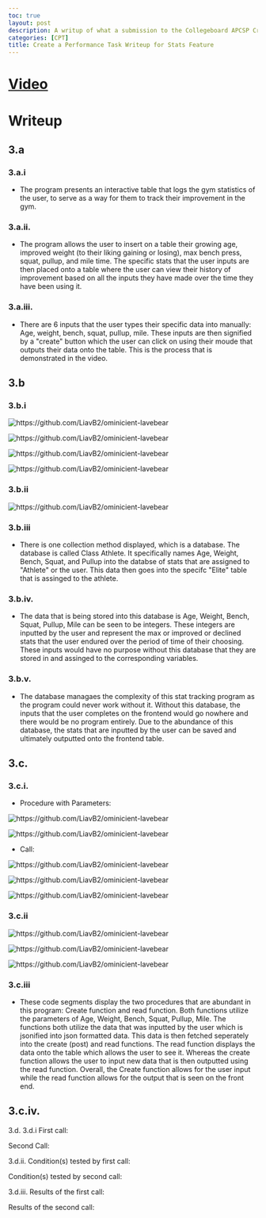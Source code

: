 ```yaml
---
toc: true
layout: post
description: A writup of what a submission to the Collegeboard APCSP Create a Performance Task would look like for my individual feature of our project.
categories: [CPT]
title: Create a Performance Task Writeup for Stats Feature
---
```


# [Video]()

# Writeup

## 3.a 
### 3.a.i
- The program presents an interactive table that logs the gym statistics of the user, to serve as a way for them to track their improvement in the gym. 

### 3.a.ii.
- The program allows the user to insert on a table their growing age, improved weight (to their liking gaining or losing), max bench press, squat, pullup, and mile time. The specific stats that the user inputs are then placed onto a table where the user can view their history of improvement based on all the inputs they have made over the time they have been using it.

### 3.a.iii.
- There are 6 inputs that the user types their specific data into manually: Age, weight, bench, squat, pullup, mile. These inputs are then signified by a "create" button which the user can click on using their moude that outputs their data onto the table. This is the process that is demonstrated in the video.

## 3.b
### 3.b.i

![]({{site.baseurl}}/images/3.b.i2.png "https://github.com/LiavB2/ominicient-lavebear")

![]({{site.baseurl}}/images/3.b.i3.png "https://github.com/LiavB2/ominicient-lavebear")

![]({{site.baseurl}}/images/3.b.i.png "https://github.com/LiavB2/ominicient-lavebear")

![]({{site.baseurl}}/images/3.b.i4.png "https://github.com/LiavB2/ominicient-lavebear")

### 3.b.ii

![]({{site.baseurl}}/images/3.b.ii.png "https://github.com/LiavB2/ominicient-lavebear")

### 3.b.iii
- There is one collection method displayed, which is a database. The database is called Class Athlete. It specifically names Age, Weight, Bench, Squat, and Pullup into the databse of stats that are assigned to "Athlete" or the user. This data then goes into the specifc "Elite" table that is assinged to the athlete.

### 3.b.iv.
- The data that is being stored into this database is Age, Weight, Bench, Squat, Pullup, Mile can be seen to be integers. These integers are inputted by the user and represent the max or improved or declined stats that the user endured over the period of time of their choosing. These inputs would have no purpose without this database that they are stored in and assinged to the corresponding variables.

### 3.b.v.
- The database managaes the complexity of this stat tracking program as the program could never work without it. Without this database, the inputs that the user completes on the frontend would go nowhere and there would be no program entirely. Due to the abundance of this database, the stats that are inputted by the user can be saved and ultimately outputted onto the frontend table.

## 3.c.
### 3.c.i.

- Procedure with Parameters:

![]({{site.baseurl}}/images/3.c.ii1.png "https://github.com/LiavB2/ominicient-lavebear")

![]({{site.baseurl}}/images/3.c.ii2.png "https://github.com/LiavB2/ominicient-lavebear")

- Call:

![]({{site.baseurl}}/images/3.c.i.png "https://github.com/LiavB2/ominicient-lavebear")

![]({{site.baseurl}}/images/3.c.ii3.png "https://github.com/LiavB2/ominicient-lavebear")

![]({{site.baseurl}}/images/3.c.ii4.png "https://github.com/LiavB2/ominicient-lavebear")

### 3.c.ii

![]({{site.baseurl}}/images/3.c.iii.png "https://github.com/LiavB2/ominicient-lavebear")

![]({{site.baseurl}}/images/3.c.iii2.png "https://github.com/LiavB2/ominicient-lavebear")

![]({{site.baseurl}}/images/3.c.iii3.png "https://github.com/LiavB2/ominicient-lavebear")

### 3.c.iii
- These code segments display the two procedures that are abundant in this program: Create function and read function. Both functions utilize the parameters of Age, Weight, Bench, Squat, Pullup, Mile. The functions both utilize the data that was inputted by the user which is jsonified into json formatted data. This data is then fetched seperately into the create (post) and read functions. The read function displays the data onto the table which allows the user to see it. Whereas the create function allows the user to input new data that is then outputted using the read function. Overall, the Create function allows for the user input while the read function allows for the output that is seen on the front end.

3.c.iv.
- 

3.d.
3.d.i
First call:

Second Call:

3.d.ii.
Condition(s) tested by first call:

Condition(s) tested by second call:

3.d.iii.
Results of the first call:

Results of the second call:
